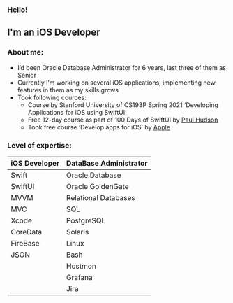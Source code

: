 ### Hello! 
I'm an iOS Developer 
---

### About me:
+ I’d been Oracle Database Administrator for 6 years, last three of them as Senior
+ Currently I’m working on several iOS applications, implementing new features in them as my skills grows
+ Took following cources: 
  + Course by Stanford University of CS193P Spring 2021 ‘Developing Applications for iOS using SwiftUI’
  + Free 12-day course as part of 100 Days of SwiftUI by [Paul Hudson](https://www.hackingwithswift.com)
  + Took free course ‘Develop apps for iOS’ by [Apple](https://developer.apple.com/tutorials/app-dev-training/ )

### Level of expertise:
| iOS Developer | DataBase Administrator | 
| --- | --- |
| Swift |  Oracle Database |
| SwiftUI | Oracle GoldenGate |
| MVVM  | Relational Databases |
| MVC | SQL |
| Xcode | PostgreSQL |
| CoreData | Solaris |
| FireBase | Linux |
| JSON | Bash |
|  | Hostmon |
|  | Grafana |
|  | Jira |
